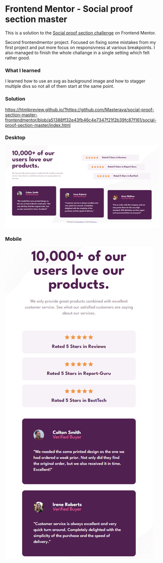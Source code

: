 # Frontend Mentor - Social proof section master

This is a solution to the [Social proof section challenge](https://www.frontendmentor.io/challenges/social-proof-section-6e0qTv_bA/hub/social-proof-section-a9Bja-YXBW) on Frontend Mentor. 

Second frontendmentor project. Focused on fixing some mistakes from my first project and put more focus on responsivness at various breakpoints. I also managed to finish the whole challange in a single setting which felt rather good.

### What I learned

I learned how to use an svg as background image and how to stagger multiple divs so not all of them start at the same point.

### Solution

https://htmlpreview.github.io/?https://github.com/Masteraya/social-proof-section-master-frontendmentor/blob/a51388ff32e43fb46c4e7347f21f2b39fc87f161/social-proof-section-master/index.html

### Desktop

![Solution](social-proof-section-master/solution/solution-desktop.PNG)

### Mobile

![Solution](social-proof-section-master/solution/solution-mobile.PNG)
